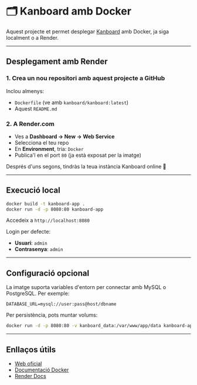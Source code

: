 # 🗂️ Kanboard amb Docker

Aquest projecte et permet desplegar [Kanboard](https://kanboard.org/) amb Docker, ja siga localment o a Render.

---

## Desplegament amb Render

### 1. Crea un nou repositori amb aquest projecte a GitHub

Inclou almenys:
- `Dockerfile` (ve amb `kanboard/kanboard:latest`)
- Aquest `README.md`

### 2. A Render.com

- Ves a **Dashboard → New → Web Service**
- Selecciona el teu repo
- En **Environment**, tria: `Docker`
- Publica'l en el port `80` (ja està exposat per la imatge)

Després d'uns segons, tindràs la teua instància Kanboard online 🎉

---

## Execució local

```bash
docker build -t kanboard-app .
docker run -d -p 8080:80 kanboard-app
```

Accedeix a `http://localhost:8080`

Login per defecte:
- **Usuari**: `admin`
- **Contrasenya**: `admin`

---

## Configuració opcional

La imatge suporta variables d'entorn per connectar amb MySQL o PostgreSQL. Per exemple:

```env
DATABASE_URL=mysql://user:pass@host/dbname
```

Per persistència, pots muntar volums:
```bash
docker run -d -p 8080:80 -v kanboard_data:/var/www/app/data kanboard-app
```

---

## Enllaços útils

- [Web oficial](https://kanboard.org/)
- [Documentació Docker](https://github.com/kanboard/kanboard/blob/master/Docker.md)
- [Render Docs](https://render.com/docs/docker)


